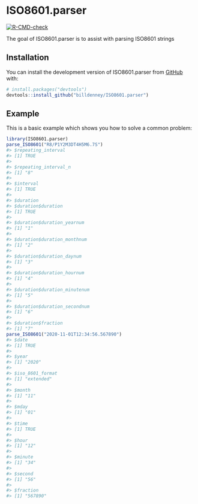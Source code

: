 
<!-- README.md is generated from README.Rmd. Please edit that file -->

# ISO8601.parser

<!-- badges: start -->

[![R-CMD-check](https://github.com/billdenney/ISO8601.parser/workflows/R-CMD-check/badge.svg)](https://github.com/billdenney/ISO8601.parser/actions)
<!-- badges: end -->

The goal of ISO8601.parser is to assist with parsing ISO8601 strings

## Installation

You can install the development version of ISO8601.parser from
[GitHub](https://github.com/) with:

``` r
# install.packages("devtools")
devtools::install_github("billdenney/ISO8601.parser")
```

## Example

This is a basic example which shows you how to solve a common problem:

``` r
library(ISO8601.parser)
parse_ISO8601("R8/P1Y2M3DT4H5M6.7S")
#> $repeating_interval
#> [1] TRUE
#> 
#> $repeating_interval_n
#> [1] "8"
#> 
#> $interval
#> [1] TRUE
#> 
#> $duration
#> $duration$duration
#> [1] TRUE
#> 
#> $duration$duration_yearnum
#> [1] "1"
#> 
#> $duration$duration_monthnum
#> [1] "2"
#> 
#> $duration$duration_daynum
#> [1] "3"
#> 
#> $duration$duration_hournum
#> [1] "4"
#> 
#> $duration$duration_minutenum
#> [1] "5"
#> 
#> $duration$duration_secondnum
#> [1] "6"
#> 
#> $duration$fraction
#> [1] "7"
parse_ISO8601("2020-11-01T12:34:56.567890")
#> $date
#> [1] TRUE
#> 
#> $year
#> [1] "2020"
#> 
#> $iso_8601_format
#> [1] "extended"
#> 
#> $month
#> [1] "11"
#> 
#> $mday
#> [1] "01"
#> 
#> $time
#> [1] TRUE
#> 
#> $hour
#> [1] "12"
#> 
#> $minute
#> [1] "34"
#> 
#> $second
#> [1] "56"
#> 
#> $fraction
#> [1] "567890"
```
